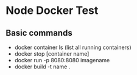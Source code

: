 # Node Docker Test
  
## Basic commands
- docker container ls (list all running containers)
- docker stop [container name]
- docker run -p 8080:8080 imagename
- docker build -t name .